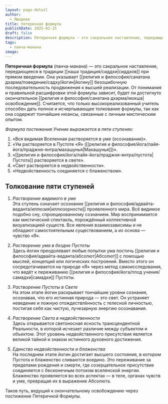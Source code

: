 ```yaml
---
layout: page-detail
author:
  - Яшодеви
title: пятеричная формула
publishDate: 2025-01-15
draft: false
description: Пятеричная формула — это сакральное наставление, передающееся в традиции сиддхов при прямом введении. Она указывает йогину безошибочную последовательность продвижения к высшей реализации.
tags:
  - панча-манана
image:
---
```

**Пятеричная формула** (панча-манана) — это сакральное наставление, передающееся в традиции [[наша традиция/сиддхи|сиддхов]] при прямом введении. Она указывает [[религия и философия/санатана дхарма/поведение/садху/йогин|йогину]] безошибочную последовательность продвижения к высшей реализации. От понимания и правильной расшифровки этой формулы зависит, будет ли достигнуто окончательное [[религия и философия/санатана дхарма/мокша|освобождение]]. Считается, что только высокореализованный учитель способен дать полное и исчерпывающее толкование формулы, так как она содержит тончайшие нюансы, связанные с личным мистическим опытом.

*Формула постижения Учение выражается в пяти ступенях:*

1. «Вся видимая Вселенная растворяется в уме (осознавании)».
2. «Ум растворяется в Пустоте «Я» ([[религия и философия/йога/лайя-йога/праджня-янтра/махашунья|Махашунья]])».
3. «[[религия и философия/йога/лайя-йога/праджня-янтра/пустота|Пустота]] растворяется в свете».
4. «Свет растворяется в недвойственности».
5. «Недвойственность соединяется с блаженством».

## Толкование пяти ступеней
1. *Растворение видимого в уме*  
Эта ступень означает осознание [[религия и философия/адвайта-веданта/иллюзия|иллюзорности]] проявленного мира. Всё видимое подобно сну, спроецированному сознанием. Мир воспринимается как мистический спектакль, порождённый коллективной визуализацией существ. Все явления взаимозависимы и не обладают самостоятельным существованием, а их основа — чувство «Я».

2. *Растворение ума в бездне Пустоты*  
Здесь йогин преодолевает любые попытки ума постичь [[религия и философия/адвайта-веданта/абсолют|Абсолют]] с помощью мыслей, концепций или логических построений. Вместо этого он сосредотачивается на природе «Я» через метод самоисследования, что ведёт к переживанию [[религия и философия/йога/плод учения/самадхи|самадхи]] Пустоты.

3. *Растворение Пустоты в Свете*  
На этом этапе йогин раскрывает тончайшие уровни сознания, осознавая, что его истинная природа — это свет. Он устраняет неведение и ложную отождествлённость с телесной личностью, постигая себя как чистую, лучезарную энергию осознавания.

4. *Растворение Света в недвойственности*  
Здесь открывается светоносная ясность трансцендентной Реальности, в которой исчезает различие между субъектом и объектом. Этот уровень недвойственного присутствия является великой тайной и знаком истинного духовного достижения.

5. *Единство недвойственности и блаженства*  
На последнем этапе йогин достигает высшего состояния, в котором Пустота и блаженство сливаются воедино. Это переживание за пределами рождения и смерти, где созерцательное присутствие соединяется с бесконечным потоком вселенской энергии. Блаженство проявляется во всех аспектах — в теле, органах чувств и уме, превращая их в выражение Абсолюта.

Таков путь, ведущий к окончательному освобождению через постижение Пятеричной Формулы.